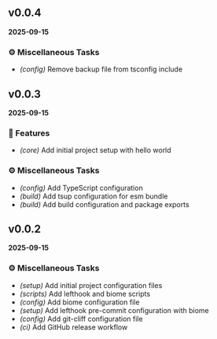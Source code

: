 
## v0.0.4
**2025-09-15**

### ⚙️ Miscellaneous Tasks

- *(config)* Remove backup file from tsconfig include




## v0.0.3
**2025-09-15**

### 🚀 Features

- *(core)* Add initial project setup with hello world

### ⚙️ Miscellaneous Tasks

- *(config)* Add TypeScript configuration
- *(build)* Add tsup configuration for esm bundle
- *(build)* Add build configuration and package exports




## v0.0.2
**2025-09-15**

### ⚙️ Miscellaneous Tasks

- *(setup)* Add initial project configuration files
- *(scripts)* Add lefthook and biome scripts
- *(config)* Add biome configuration file
- *(setup)* Add lefthook pre-commit configuration with biome
- *(config)* Add git-cliff configuration file
- *(ci)* Add GitHub release workflow


